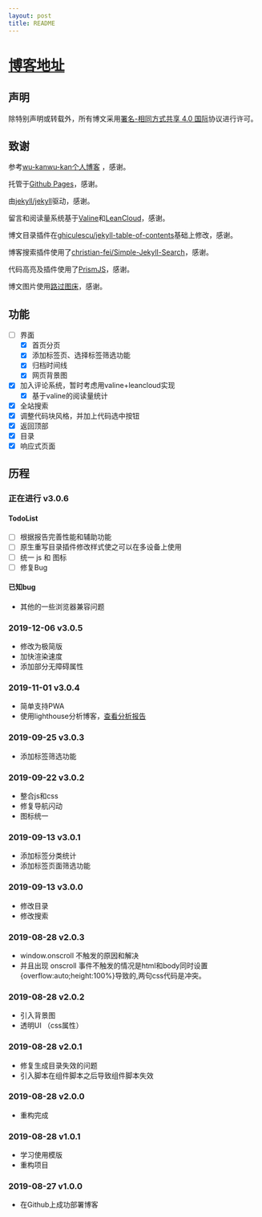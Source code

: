 ```yaml
---
layout: post
title: README
---
```


# [博客地址](https://xtruet.github.io)

## 声明

除特别声明或转载外，所有博文采用[署名-相同方式共享 4.0 国际](https://creativecommons.org/licenses/by-sa/4.0/deed.zh)协议进行许可。

## 致谢

参考[wu-kanwu-kan个人博客](https://wu-kan.github.io/posts/博客搭建/基于Jekyll搭建个人博客) ，感谢。

托管于[Github Pages](https://pages.github.com/)，感谢。

由[jekyll/jekyll](https://github.com/jekyll/jekyll)驱动，感谢。

留言和阅读量系统基于[Valine](https://valine.js.org/)和[LeanCloud](https://leancloud.cn/)，感谢。

博文目录插件在[ghiculescu/jekyll-table-of-contents](https://github.com/ghiculescu/jekyll-table-of-contents)基础上修改，感谢。

博客搜索插件使用了[christian-fei/Simple-Jekyll-Search](https://github.com/christian-fei/Simple-Jekyll-Search)，感谢。

代码高亮及插件使用了[PrismJS](https://prismjs.com/)，感谢。

博文图片使用[路过图床](https://imgchr.com/)，感谢。

## 功能

- [ ] 界面
  - [x] 首页分页
  - [x] 添加标签页、选择标签筛选功能
  - [x] 归档时间线
  - [x] 网页背景图

- [x] 加入评论系统，暂时考虑用valine+leancloud实现
  - [x] 基于valine的阅读量统计
- [x] 全站搜索
- [x] 调整代码块风格，并加上代码选中按钮
- [x] 返回顶部
- [x] 目录
- [x] 响应式页面

## 历程

### 正在进行 v3.0.6

#### TodoList

- [ ] 根据报告完善性能和辅助功能
- [ ] 原生重写目录插件修改样式使之可以在多设备上使用
- [ ] 统一 js 和 图标 
- [ ] 修复Bug

#### 已知bug

- 其他的一些浏览器兼容问题

### 2019-12-06 v3.0.5
- 修改为极简版
- 加快渲染速度
- 添加部分无障碍属性

### 2019-11-01 v3.0.4

- 简单支持PWA
- 使用lighthouse分析博客，[查看分析报告](https://xtruet.github.io//report.html)

### 2019-09-25 v3.0.3

- 添加标签筛选功能

### 2019-09-22 v3.0.2

- 整合js和css
- 修复导航闪动
- 图标统一


### 2019-09-13 v3.0.1

- 添加标签分类统计
- 添加标签页面筛选功能

### 2019-09-13 v3.0.0

- 修改目录
- 修改搜索

### 2019-08-28 v2.0.3

- window.onscroll 不触发的原因和解决
- 并且出现 onscroll 事件不触发的情况是html和body同时设置{overflow:auto;height:100%}导致的,两句css代码是冲突。

### 2019-08-28 v2.0.2

- 引入背景图
- 透明UI （css属性）

### 2019-08-28 v2.0.1

- 修复生成目录失效的问题
- 引入脚本在组件脚本之后导致组件脚本失效

### 2019-08-28 v2.0.0

- 重构完成

### 2019-08-28 v1.0.1

- 学习使用模版
- 重构项目

### 2019-08-27 v1.0.0

- 在Github上成功部署博客

